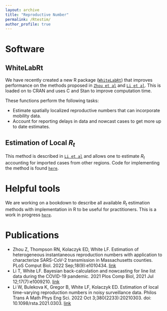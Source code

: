 ```yaml
---
layout: archive
title: "Reproductive Number"
permalink: /Rtestim/
author_profile: true
---
```


Software
========

WhiteLabRt
----------

We have recently created a new R package ([`WhiteLabRt`](https://github.com/cmilando/WhiteLabRt)) that improves performance on the methods proposed in [`Zhou et al`][1] and [`Li et al`][2]. This is loaded on to CRAN and uses C and Stan to improve computation time. 

These functions perform the following tasks:

- Estimate spatially localized reproductive numbers that can incorporate mobility data.
- Account for reporting delays in data and nowcast cases to get more up to date estimates.

Estimation of Local $R_t$
-------------------------

This method is described in [`Li et al`][3] and allows one to estimate $R_t$ accounting for imported cases from other regions. Code for implementing the method is found [`here`](https://github.com/KolaczykResearch/EstimLocalRt).


Helpful tools
=============

We are working on a bookdown to describe all available $R_t$ estimation methods with implementation in R to be useful for practitioners. This is a work in progress [`here`](https://chadmilando.com/RtEstimBook/).

Publications
============

- Zhou Z, Thompson RN, Kolaczyk ED, White LF. Estimation of heterogeneous instantaneous reproduction numbers with application to characterize SARS-CoV-2 transmission in Massachusetts counties. PLoS Comput Biol. 2022 Sep;18(9):e1010434. [link][1]
- Li T, White LF. Bayesian back-calculation and nowcasting for line list data during the COVID-19 pandemic. 2021 Plos Comp Biol, 2021 Jul 12;17(7):e1009210. [link][2]
- Li W, Bulekova K, Gregor B, White LF, Kolaczyk ED. Estimation of local time-varying reproduction numbers in noisy surveillance data. Philos Trans A Math Phys Eng Sci. 2022 Oct 3;380(2233):20210303. doi: 10.1098/rsta.2021.0303. [link][3]




[1]: <https://journals.plos.org/ploscompbiol/article?id=10.1371/journal.pcbi.1010434> 
[2]: <https://journals.plos.org/ploscompbiol/article?id=10.1371/journal.pcbi.1009210>
[3]: <https://pubmed.ncbi.nlm.nih.gov/35965456/>
